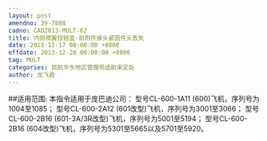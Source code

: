 ```yaml
---
layout: post
amendno: 39-7888
cadno: CAD2013-MULT-62
title: 内侧襟翼铰链盒-前附件接头紧固件头丢失
date: 2013-12-17 00:00:00 +0800
effdate: 2013-12-20 00:00:00 +0800
tag: MULT
categories: 民航华东地区管理局适航审定处
author: 龙飞君
---
```


##适用范围:
本指令适用于庞巴迪公司：
型号CL-600-1A11 (600)飞机，序列号为1004至1085；
型号CL-600-2A12 (601改型)飞机，序列号为3001至3066；
型号CL-600-2B16 (601-3A/3R改型)飞机，序列号为5001至5194；
型号CL-600-2B16 (604改型)飞机，序列号为5301至5665以及5701至5920。

